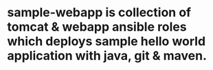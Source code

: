 # sample-webapp is collection of tomcat & webapp ansible roles which deploys sample hello world application with java, git & maven.
